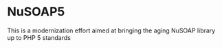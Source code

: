NuSOAP5
=======

This is a modernization effort aimed at bringing the aging NuSOAP library up to PHP 5 standards
